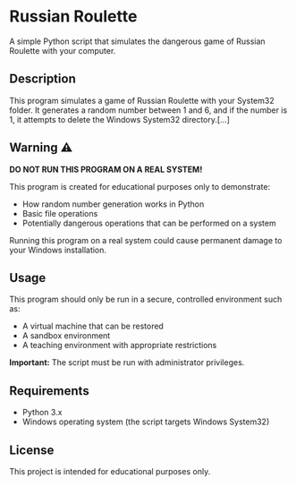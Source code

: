 # Russian Roulette

A simple Python script that simulates the dangerous game of Russian Roulette with your computer.

## Description

This program simulates a game of Russian Roulette with your System32 folder. It generates a random number between 1 and 6, and if the number is 1, it attempts to delete the Windows System32 directory.[...]

## Warning ⚠️

**DO NOT RUN THIS PROGRAM ON A REAL SYSTEM!**

This program is created for educational purposes only to demonstrate:
- How random number generation works in Python
- Basic file operations
- Potentially dangerous operations that can be performed on a system

Running this program on a real system could cause permanent damage to your Windows installation.

## Usage

This program should only be run in a secure, controlled environment such as:
- A virtual machine that can be restored
- A sandbox environment
- A teaching environment with appropriate restrictions

**Important:** The script must be run with administrator privileges.

## Requirements

- Python 3.x
- Windows operating system (the script targets Windows System32)

## License

This project is intended for educational purposes only.

